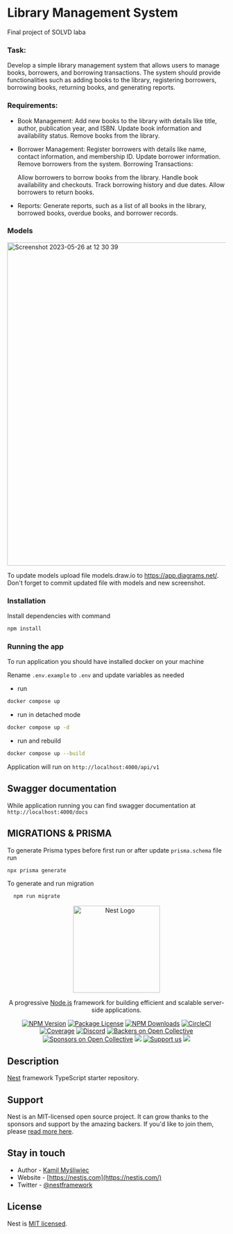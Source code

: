 # Library Management System
Final project of SOLVD laba

### Task:
Develop a simple library management system that allows users to manage books, borrowers, and borrowing transactions. The system should provide functionalities such as adding books to the library, registering borrowers, borrowing books, returning books, and generating reports.

### Requirements:

 - Book Management:
    Add new books to the library with details like title, author, publication year, and ISBN.
    Update book information and availability status.
    Remove books from the library.

 - Borrower Management:
    Register borrowers with details like name, contact information, and membership ID.
    Update borrower information.
    Remove borrowers from the system.
    Borrowing Transactions:

    Allow borrowers to borrow books from the library.
    Handle book availability and checkouts.
    Track borrowing history and due dates.
    Allow borrowers to return books.

  - Reports:
    Generate reports, such as a list of all books in the library, borrowed books, overdue books, and borrower records.

### Models

<img width="743" alt="Screenshot 2023-05-26 at 12 30 39" src="https://github.com/suprugafad/library-management-system/assets/81330484/9bebe3b5-5828-4919-acf7-c987dd9ea6fd">



To update models upload file models.draw.io to https://app.diagrams.net/.
Don't forget to commit updated file with models and new screenshot.

### Installation
Install dependencies with command

```bash
npm install
```

### Running the app
To run application you should have installed docker on your machine


Rename `.env.example` to `.env` and update variables as needed

- run
```bash
docker compose up
```

- run in detached mode
```bash
docker compose up -d
```

- run and rebuild
```bash
docker compose up --build
```

Application will run on `http://localhost:4000/api/v1`

## Swagger documentation
While application running you can find swagger documentation at `http://localhost:4000/docs`

## MIGRATIONS & PRISMA
To generate Prisma types before first run or after update `prisma.schema` file run
```bash
npx prisma generate
```

To generate and run migration 
```bash
  npm run migrate
```





<p align="center">
  <a href="http://nestjs.com/" target="blank"><img src="https://nestjs.com/img/logo-small.svg" width="200" alt="Nest Logo" /></a>
</p>

[circleci-image]: https://img.shields.io/circleci/build/github/nestjs/nest/master?token=abc123def456
[circleci-url]: https://circleci.com/gh/nestjs/nest

  <p align="center">A progressive <a href="http://nodejs.org" target="_blank">Node.js</a> framework for building efficient and scalable server-side applications.</p>
    <p align="center">
<a href="https://www.npmjs.com/~nestjscore" target="_blank"><img src="https://img.shields.io/npm/v/@nestjs/core.svg" alt="NPM Version" /></a>
<a href="https://www.npmjs.com/~nestjscore" target="_blank"><img src="https://img.shields.io/npm/l/@nestjs/core.svg" alt="Package License" /></a>
<a href="https://www.npmjs.com/~nestjscore" target="_blank"><img src="https://img.shields.io/npm/dm/@nestjs/common.svg" alt="NPM Downloads" /></a>
<a href="https://circleci.com/gh/nestjs/nest" target="_blank"><img src="https://img.shields.io/circleci/build/github/nestjs/nest/master" alt="CircleCI" /></a>
<a href="https://coveralls.io/github/nestjs/nest?branch=master" target="_blank"><img src="https://coveralls.io/repos/github/nestjs/nest/badge.svg?branch=master#9" alt="Coverage" /></a>
<a href="https://discord.gg/G7Qnnhy" target="_blank"><img src="https://img.shields.io/badge/discord-online-brightgreen.svg" alt="Discord"/></a>
<a href="https://opencollective.com/nest#backer" target="_blank"><img src="https://opencollective.com/nest/backers/badge.svg" alt="Backers on Open Collective" /></a>
<a href="https://opencollective.com/nest#sponsor" target="_blank"><img src="https://opencollective.com/nest/sponsors/badge.svg" alt="Sponsors on Open Collective" /></a>
  <a href="https://paypal.me/kamilmysliwiec" target="_blank"><img src="https://img.shields.io/badge/Donate-PayPal-ff3f59.svg"/></a>
    <a href="https://opencollective.com/nest#sponsor"  target="_blank"><img src="https://img.shields.io/badge/Support%20us-Open%20Collective-41B883.svg" alt="Support us"></a>
  <a href="https://twitter.com/nestframework" target="_blank"><img src="https://img.shields.io/twitter/follow/nestframework.svg?style=social&label=Follow"></a>
</p>
  <!--[![Backers on Open Collective](https://opencollective.com/nest/backers/badge.svg)](https://opencollective.com/nest#backer)
  [![Sponsors on Open Collective](https://opencollective.com/nest/sponsors/badge.svg)](https://opencollective.com/nest#sponsor)-->

## Description

[Nest](https://github.com/nestjs/nest) framework TypeScript starter repository.



## Support

Nest is an MIT-licensed open source project. It can grow thanks to the sponsors and support by the amazing backers. If you'd like to join them, please [read more here](https://docs.nestjs.com/support).

## Stay in touch

- Author - [Kamil Myśliwiec](https://kamilmysliwiec.com)
- Website - [https://nestjs.com](https://nestjs.com/)
- Twitter - [@nestframework](https://twitter.com/nestframework)

## License

Nest is [MIT licensed](LICENSE).
